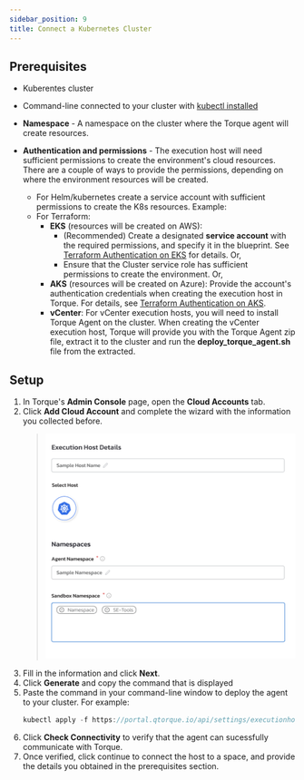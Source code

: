 ```yaml
---
sidebar_position: 9
title: Connect a Kubernetes Cluster
---
```


## Prerequisites

- Kuberentes cluster
- Command-line connected to your cluster with [kubectl installed](https://kubernetes.io/docs/tasks/tools/#kubectl)
   
- **Namespace** - A namespace on the cluster where the Torque agent will create resources.
   
- **Authentication and permissions** - The execution host will need sufficient permissions to create the environment's cloud resources. There are a couple of ways to provide the permissions, depending on where the environment resources will be created. 
  - For Helm/kubernetes create a service account with sufficient permissions to create the K8s resources.
    Example:
  - For Terraform:
      - __EKS__ (resources will be created on AWS):
        - (Recommended) Create a designated __service account__ with the required permissions, and specify it in the blueprint. See [Terraform Authentication on EKS](/blueprint-designer-guide/service-accounts-for-aws) for details. Or,
        - Ensure that the Cluster service role has sufficient permissions to create the environment. Or,
      - __AKS__ (resources will be created on Azure): Provide the account's authentication credentials when creating the execution host in Torque. For details, see [Terraform Authentication on AKS](/blueprint-designer-guide/service-accounts-for-azure).
      - __vCenter__: For vCenter execution hosts, you will need to install Torque Agent on the cluster. When creating the vCenter execution host, Torque will provide you with the Torque Agent zip file, extract it to the cluster and run the __deploy_torque_agent.sh__ file from the extracted.

## Setup

1. In Torque's **Admin Console** page, open the **Cloud Accounts** tab.
2. Click **Add Cloud Account** and complete the wizard with the information you collected before. 
   > ![Locale Dropdown](/img/add-k8s-wizard.png)
3. Fill in the information and click __Next__. 
4. Click __Generate__ and copy the command that is displayed
5. Paste the command in your command-line window to deploy the agent to your cluster. For example:     
     ```jsx title=
    kubectl apply -f https://portal.qtorque.io/api/settings/executionhosts/deployment/k***roi/deployment.yaml
    ```
5. Click __Check Connectivity__ to verify that the agent can sucessfully communicate with Torque. 
6. Once verified, click continue to connect the host to a space, and provide the details you obtained in the prerequisites section.
